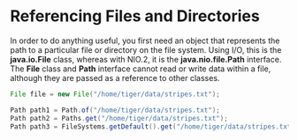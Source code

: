 # Referencing Files and Directories

In order to do anything useful, you first need an object that represents the path to a particular file or directory on the file system.
Using I/O, this is the **java.io.File** class, whereas with NIO.2, it is the **java.nio.file.Path** interface. The **File** class and 
**Path** interface cannot read or write data within a file, although they are passed as a reference to other classes.

```java
File file = new File("/home/tiger/data/stripes.txt");

Path path1 = Path.of("/home/tiger/data/stripes.txt");
Path path2 = Paths.get("/home/tiger/data/stripes.txt");
Path path3 = FileSystems.getDefault().get("/home/tiger/data/stripes.txt");
```
